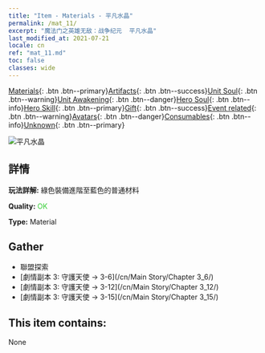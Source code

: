 ```yaml
---
title: "Item - Materials - 平凡水晶"
permalink: /mat_11/
excerpt: "魔法门之英雄无敌：战争纪元  平凡水晶"
last_modified_at: 2021-07-21
locale: cn
ref: "mat_11.md"
toc: false
classes: wide
---
```

 [Materials](/ItemsCN/){: .btn .btn--primary}[Artifacts](/ItemsCN/Artifacts/){: .btn .btn--success}[Unit Soul](/ItemsCN/UnitSoul/){: .btn .btn--warning}[Unit Awakening](/ItemsCN/UnitAwakening/){: .btn .btn--danger}[Hero Soul](/ItemsCN/HeroSoul/){: .btn .btn--info}[Hero Skill](/ItemsCN/HeroSkill/){: .btn .btn--primary}[Gift](/ItemsCN/Gift/){: .btn .btn--success}[Event related](/ItemsCN/Events/){: .btn .btn--warning}[Avatars](/ItemsCN/Avatars/){: .btn .btn--danger}[Consumables](/ItemsCN/Consumables/){: .btn .btn--info}[Unknown](/ItemsCN/Unknown/){: .btn .btn--primary}

 ![平凡水晶](/images/t/i_cailiao_shuijing1.png)

## 詳情
 **玩法詳解:** 綠色裝備進階至藍色的普通材料

 **Quality:** <span style="color: #32CD32">OK</span>

 **Type:** Material

## Gather

*    聯盟探索 
*    [劇情副本 3: 守護天使 -> 3-6](/cn/Main Story/Chapter 3_6/) 
*    [劇情副本 3: 守護天使 -> 3-12](/cn/Main Story/Chapter 3_12/) 
*    [劇情副本 3: 守護天使 -> 3-15](/cn/Main Story/Chapter 3_15/) 

## This item contains:

  None


